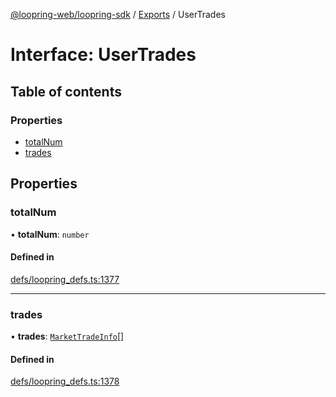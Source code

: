 [@loopring-web/loopring-sdk](../README.md) / [Exports](../modules.md) / UserTrades

# Interface: UserTrades

## Table of contents

### Properties

- [totalNum](UserTrades.md#totalnum)
- [trades](UserTrades.md#trades)

## Properties

### totalNum

• **totalNum**: `number`

#### Defined in

[defs/loopring_defs.ts:1377](https://github.com/Loopring/loopring_sdk/blob/6d0be7c/src/defs/loopring_defs.ts#L1377)

___

### trades

• **trades**: [`MarketTradeInfo`](MarketTradeInfo.md)[]

#### Defined in

[defs/loopring_defs.ts:1378](https://github.com/Loopring/loopring_sdk/blob/6d0be7c/src/defs/loopring_defs.ts#L1378)
